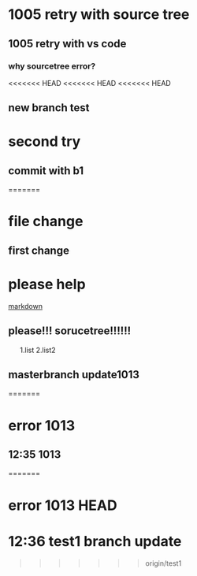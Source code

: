 # 1005 retry with source tree
## 1005 retry with vs code
### why sourcetree error?
<<<<<<< HEAD
<<<<<<< HEAD
<<<<<<< HEAD
## new branch test
# second try
## commit with b1
=======
# file change
## first change

# please help
<u>markdown</u>
## please!!! sorucetree!!!!!!
<ol>
1.list
2.list2
</ol>

## masterbranch update1013
=======

# error 1013
## 12:35 1013 
=======

# error 1013 HEAD

# 12:36 test1 branch update
>>>>>>> origin/test1
